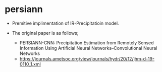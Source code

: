 # persiann



- Premitive implimentation of IR-Precipitatioin model.

- The original paper is as follows;
  - PERSIANN-CNN: Precipitation Estimation from Remotely Sensed Information Using Artificial Neural Networks–Convolutional Neural Networks
  - https://journals.ametsoc.org/view/journals/hydr/20/12/jhm-d-19-0110_1.xml